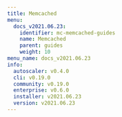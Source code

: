 ```yaml
---
title: Memcached
menu:
  docs_v2021.06.23:
    identifier: mc-memcached-guides
    name: Memcached
    parent: guides
    weight: 10
menu_name: docs_v2021.06.23
info:
  autoscaler: v0.4.0
  cli: v0.19.0
  community: v0.19.0
  enterprise: v0.6.0
  installer: v2021.06.23
  version: v2021.06.23
---
```


